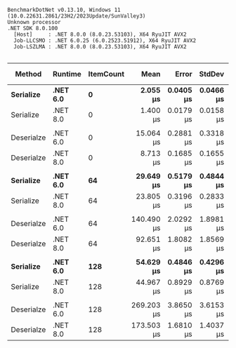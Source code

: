 ```

BenchmarkDotNet v0.13.10, Windows 11 (10.0.22631.2861/23H2/2023Update/SunValley3)
Unknown processor
.NET SDK 8.0.100
  [Host]     : .NET 8.0.0 (8.0.23.53103), X64 RyuJIT AVX2
  Job-LLCSMO : .NET 6.0.25 (6.0.2523.51912), X64 RyuJIT AVX2
  Job-LSZLMA : .NET 8.0.0 (8.0.23.53103), X64 RyuJIT AVX2


```
| Method     | Runtime  | ItemCount | Mean       | Error     | StdDev    | Ratio        | RatioSD | Allocated | Alloc Ratio |
|----------- |--------- |---------- |-----------:|----------:|----------:|-------------:|--------:|----------:|------------:|
| **Serialize**  | **.NET 6.0** | **0**         |   **2.055 μs** | **0.0405 μs** | **0.0466 μs** |     **baseline** |        **** |   **1.02 KB** |            **** |
| Serialize  | .NET 8.0 | 0         |   1.400 μs | 0.0179 μs | 0.0158 μs | 1.47x faster |   0.05x |   1.02 KB |  1.00x more |
|            |          |           |            |           |           |              |         |           |             |
| Deserialze | .NET 6.0 | 0         |  15.064 μs | 0.2881 μs | 0.3318 μs |     baseline |         |   9.55 KB |             |
| Deserialze | .NET 8.0 | 0         |   8.713 μs | 0.1685 μs | 0.1655 μs | 1.73x faster |   0.04x |   9.55 KB |  1.00x more |
|            |          |           |            |           |           |              |         |           |             |
| **Serialize**  | **.NET 6.0** | **64**        |  **29.649 μs** | **0.5179 μs** | **0.4844 μs** |     **baseline** |        **** |  **15.05 KB** |            **** |
| Serialize  | .NET 8.0 | 64        |  23.805 μs | 0.3196 μs | 0.2833 μs | 1.25x faster |   0.02x |  15.05 KB |  1.00x more |
|            |          |           |            |           |           |              |         |           |             |
| Deserialze | .NET 6.0 | 64        | 140.490 μs | 2.0292 μs | 1.8981 μs |     baseline |         |  42.23 KB |             |
| Deserialze | .NET 8.0 | 64        |  92.651 μs | 1.8082 μs | 1.8569 μs | 1.52x faster |   0.04x |  42.23 KB |  1.00x less |
|            |          |           |            |           |           |              |         |           |             |
| **Serialize**  | **.NET 6.0** | **128**       |  **54.629 μs** | **0.4846 μs** | **0.4296 μs** |     **baseline** |        **** |   **28.3 KB** |            **** |
| Serialize  | .NET 8.0 | 128       |  44.967 μs | 0.8929 μs | 0.8769 μs | 1.22x faster |   0.03x |   28.3 KB |  1.00x more |
|            |          |           |            |           |           |              |         |           |             |
| Deserialze | .NET 6.0 | 128       | 269.203 μs | 3.8650 μs | 3.6153 μs |     baseline |         |  74.61 KB |             |
| Deserialze | .NET 8.0 | 128       | 173.503 μs | 1.6810 μs | 1.4037 μs | 1.55x faster |   0.01x |  74.61 KB |  1.00x less |
